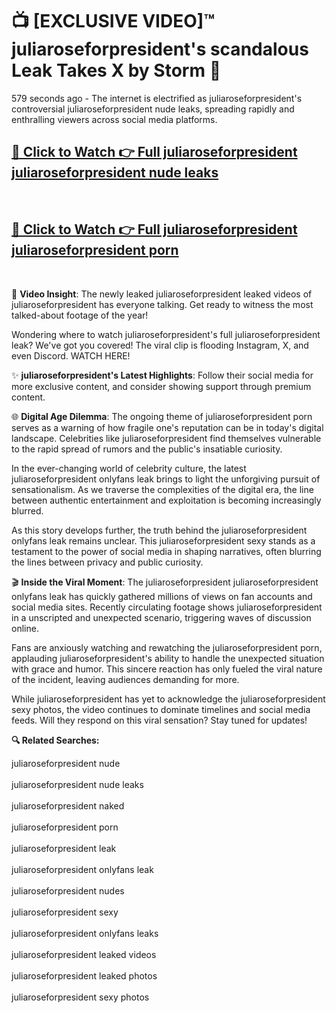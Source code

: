 # 📺 [EXCLUSIVE VIDEO]™ juliaroseforpresident's scandalous Leak Takes X by Storm 🚀

579 seconds ago - The internet is electrified as juliaroseforpresident's controversial juliaroseforpresident nude leaks, spreading rapidly and enthralling viewers across social media platforms.

<h2><a href="https://github-6l9.pages.dev/link1">🔗 Click to Watch 👉 Full juliaroseforpresident juliaroseforpresident nude leaks</a></h2><br>
<h2><a href="https://github-6l9.pages.dev/link2">🔗 Click to Watch 👉 Full juliaroseforpresident juliaroseforpresident porn</a></h2><br>

🎥 **Video Insight**: The newly leaked juliaroseforpresident leaked videos of juliaroseforpresident has everyone talking. Get ready to witness the most talked-about footage of the year!

Wondering where to watch juliaroseforpresident's full juliaroseforpresident leak? We've got you covered! The viral clip is flooding Instagram, X, and even Discord. WATCH HERE!

✨ **juliaroseforpresident's Latest Highlights**: Follow their social media for more exclusive content, and consider showing support through premium content.

🌐 **Digital Age Dilemma**: The ongoing theme of juliaroseforpresident porn serves as a warning of how fragile one's reputation can be in today's digital landscape. Celebrities like juliaroseforpresident find themselves vulnerable to the rapid spread of rumors and the public's insatiable curiosity.

In the ever-changing world of celebrity culture, the latest juliaroseforpresident onlyfans leak brings to light the unforgiving pursuit of sensationalism. As we traverse the complexities of the digital era, the line between authentic entertainment and exploitation is becoming increasingly blurred.

As this story develops further, the truth behind the juliaroseforpresident onlyfans leak remains unclear. This juliaroseforpresident sexy stands as a testament to the power of social media in shaping narratives, often blurring the lines between privacy and public curiosity.

🎬 **Inside the Viral Moment**: The juliaroseforpresident juliaroseforpresident onlyfans leak has quickly gathered millions of views on fan accounts and social media sites. Recently circulating footage shows juliaroseforpresident in a unscripted and unexpected scenario, triggering waves of discussion online.

Fans are anxiously watching and rewatching the juliaroseforpresident porn, applauding juliaroseforpresident's ability to handle the unexpected situation with grace and humor. This sincere reaction has only fueled the viral nature of the incident, leaving audiences demanding for more.

While juliaroseforpresident has yet to acknowledge the juliaroseforpresident sexy photos, the video continues to dominate timelines and social media feeds. Will they respond on this viral sensation? Stay tuned for updates!

<strong>🔍 Related Searches:</strong>

juliaroseforpresident nude
<br><br>
juliaroseforpresident nude leaks
<br><br>
juliaroseforpresident naked
<br><br>
juliaroseforpresident porn
<br><br>
juliaroseforpresident leak
<br><br>
juliaroseforpresident onlyfans leak
<br><br>
juliaroseforpresident nudes
<br><br>
juliaroseforpresident sexy
<br><br>
juliaroseforpresident onlyfans leaks
<br><br>
juliaroseforpresident leaked videos
<br><br>
juliaroseforpresident leaked photos
<br><br>
juliaroseforpresident sexy photos
<br><br>

